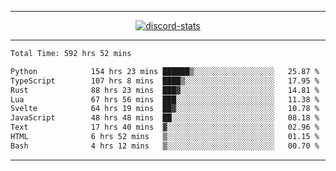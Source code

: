 <a href="https://www.github.com/ripavoid" target="_blank" rel="noreferrer">

-------

<div align='center'>
    <a href='https://discordapp.com/users/825178146797518881'>
        <img align='center' alt='discord-stats' src='https://api.discord-status.me/825178146797518881?nitro&boost=4&gradient=%231e0b1a%2C%23000000%2C%23000000%2C%23160316'></img>
    </a>
</div>

-------

<!--START_SECTION:waka-->

```txt
Total Time: 592 hrs 52 mins

Python            154 hrs 23 mins ██████▒░░░░░░░░░░░░░░░░░░   25.87 %
TypeScript        107 hrs 8 mins  ████▒░░░░░░░░░░░░░░░░░░░░   17.95 %
Rust              88 hrs 23 mins  ███▓░░░░░░░░░░░░░░░░░░░░░   14.81 %
Lua               67 hrs 56 mins  ███░░░░░░░░░░░░░░░░░░░░░░   11.38 %
Svelte            64 hrs 19 mins  ██▓░░░░░░░░░░░░░░░░░░░░░░   10.78 %
JavaScript        48 hrs 48 mins  ██░░░░░░░░░░░░░░░░░░░░░░░   08.18 %
Text              17 hrs 40 mins  ▓░░░░░░░░░░░░░░░░░░░░░░░░   02.96 %
HTML              6 hrs 52 mins   ▒░░░░░░░░░░░░░░░░░░░░░░░░   01.15 %
Bash              4 hrs 12 mins   ▒░░░░░░░░░░░░░░░░░░░░░░░░   00.70 %
```

<!--END_SECTION:waka-->

-------
